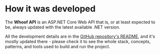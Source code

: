 # How it was developed

The **Whoof API** is an ASP.NET Core Web API that is, or at least expected to be, always updated with the latest available .NET version.

All the development details are in the [GitHub repository's README](https://github.com/graduenz/whoof-aspnetcore/blob/main/README.md), and it's mostly updated there - please check it to see the whole stack, concepts, patterns, and tools used to build and run the project.
